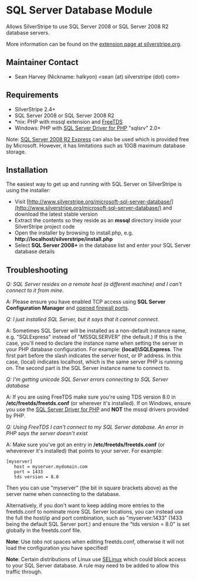 # SQL Server Database Module

Allows SilverStripe to use SQL Server 2008 or SQL Server 2008 R2 database servers.

More information can be found on the [extension page at silverstripe.org](http://www.silverstripe.org/microsoft-sql-server-database/).

## Maintainer Contact

 * Sean Harvey (Nickname: halkyon)
   <sean (at) silverstripe (dot) com>

## Requirements

 * SilverStripe 2.4+
 * SQL Server 2008 or SQL Server 2008 R2
 * *nix: PHP with mssql extension and [FreeTDS](http://freetds.org)
 * Windows: PHP with [SQL Server Driver for PHP](http://www.microsoft.com/downloads/en/details.aspx?displaylang=en&FamilyID=ccdf728b-1ea0-48a8-a84a-5052214caad9) "sqlsrv" 2.0+

Note: [SQL Server 2008 R2 Express](http://www.microsoft.com/express/Database/) can also be used which is provided free by Microsoft. However, it has limitations such as 10GB maximum database storage.

## Installation

The easiest way to get up and running with SQL Server on SilverStripe is using the installer:

 * Visit [http://www.silverstripe.org/microsoft-sql-server-database/](http://www.silverstripe.org/microsoft-sql-server-database/) and download the latest stable version
 * Extract the contents so they reside as an **mssql** directory inside your SilverStripe project code
 * Open the installer by browsing to install.php, e.g. **http://localhost/silverstripe/install.php**
 * Select **SQL Server 2008+** in the database list and enter your SQL Server database details

## Troubleshooting

*Q: SQL Server resides on a remote host (a different machine) and I can't connect to it from mine.*

A: Please ensure you have enabled TCP access using **SQL Server Configuration Manager** and [opened firewall ports](http://msdn.microsoft.com/en-us/library/ms175043.aspx).

*Q: I just installed SQL Server, but it says that it cannot connect.*

A: Sometimes SQL Server will be installed as a non-default instance name, e.g. "SQLExpress" instead of "MSSQLSERVER" (the default.)
If this is the case, you'll need to declare the instance name when setting the server in your PHP database configuration. For example: **(local)\SQLExpress**. The first part before the slash indicates the server host, or IP address. In this case, (local) indicates localhost, which is the same server PHP is running on. The second part is the SQL Server instance name to connect to.

*Q: I'm getting unicode SQL Server errors connecting to SQL Server database*

A: If you are using FreeTDS make sure you're using TDS version 8.0 in **/etc/freetds/freetds.conf** (or wherever it's installed). If on Windows, ensure you use the [SQL Server Driver for PHP](http://www.microsoft.com/downloads/en/details.aspx?displaylang=en&FamilyID=ccdf728b-1ea0-48a8-a84a-5052214caad9) and **NOT** the mssql drivers provided by PHP.

*Q: Using FreeTDS I can't connect to my SQL Server database. An error in PHP says the server doesn't exist*

A: Make sure you've got an entry in **/etc/freetds/freetds.conf** (or wheverever it's installed) that points to your server. For example:

	[myserver]
	   host = myserver.mydomain.com
	   port = 1433
	   tds version = 8.0

Then you can use "myserver" (the bit in square brackets above) as the server name when connecting to the database.

Alternatively, if you don't want to keep adding more entries to the freetds.conf to nominate more SQL Server locations,
you can instead use the full the host/ip and port combination, such as "myserver:1433" (1433 being the default SQL Server port.)
and ensure the "tds version = 8.0" is set globally in the freetds.conf file.

**Note**: Use *tabs* not spaces when editing freetds.conf, otherwise it will not load the configuration you have specified!

**Note**: Certain distributions of Linux use [SELinux](http://fedoraproject.org/wiki/SELinux) which could block access to your SQL Server database. A rule may need to be added to allow this traffic through.